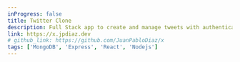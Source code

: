 ```yaml
---
inProgress: false
title: Twitter Clone
description: Full Stack app to create and manage tweets	with authentication. MERN stack.
link: https://x.jpdiaz.dev
# github_link: https://github.com/JuanPabloDiaz/x
tags: ['MongoDB', 'Express', 'React', 'Nodejs']
---
```

